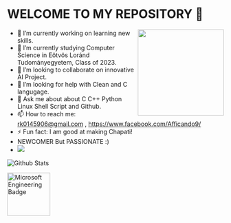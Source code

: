 # WELCOME TO MY REPOSITORY  👋

<img align='right' src="https://media.giphy.com/media/M9gbBd9nbDrOTu1Mqx/giphy.gif" width="200">

- 🔭 I’m currently working on learning new skills.
- 🌱 I’m currently studying Computer Science in Eötvös Loránd Tudományegyetem, Class of 2023.
- 👯 I’m looking to collaborate on innovative AI Project.
- 🤔 I’m looking for help with Clean and C langugage.
- 💬 Ask me about about C C++ Python Linux Shell Script and Github.
- 📫 How to reach me: rk0145906@gmail.com , https://www.facebook.com/Afficando9/
- ⚡ Fun fact: I am good at making Chapati!
- NEWCOMER But PASSIONATE :)
- ![](https://komarev.com/ghpvc/?username=your-github-rajeshkumar-ctrl&color=green)


![Github Stats](https://github-readme-stats.vercel.app/api?username=rajeshkumar-ctrl&count_private=true&show_icons=true&theme=radical)

[<img alt="Microsoft Engineering Badge"  width="100px" src="https://insidesherpa.s3.amazonaws.com/vinternships/companyassets/F9NstoYweMhrBLf2u/cAGzaHrsSeBPSicgw/ENG%20VEP.png" />](https://www.theforage.com/badges/ZJnEQ65ut5wG6PM3d/MAguhCMMTt2oiGqkY/Badge%20of%20completion%20for%20the%20Engineering:%20Undergraduate%20&%20Masters%20Asia%20Virtual%20Experience%20Program/Rajesh?ref=ZJnEQ65ut5wG6PM3d)
